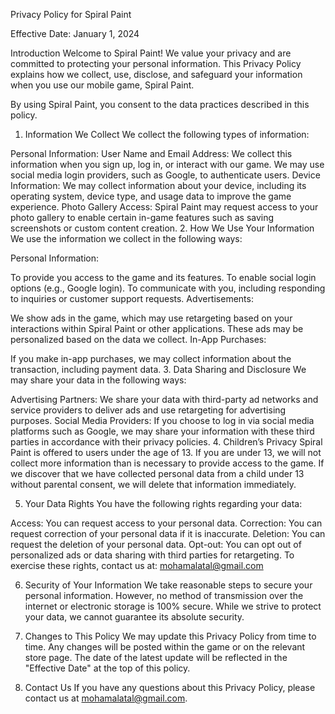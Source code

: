 Privacy Policy for Spiral Paint

Effective Date: January 1, 2024

Introduction
Welcome to Spiral Paint! We value your privacy and are committed to protecting your personal information. This Privacy Policy explains how we collect, use, disclose, and safeguard your information when you use our mobile game, Spiral Paint.

By using Spiral Paint, you consent to the data practices described in this policy.

1. Information We Collect
We collect the following types of information:

Personal Information:
User Name and Email Address: We collect this information when you sign up, log in, or interact with our game. We may use social media login providers, such as Google, to authenticate users.
Device Information:
We may collect information about your device, including its operating system, device type, and usage data to improve the game experience.
Photo Gallery Access:
Spiral Paint may request access to your photo gallery to enable certain in-game features such as saving screenshots or custom content creation.
2. How We Use Your Information
We use the information we collect in the following ways:

Personal Information:

To provide you access to the game and its features.
To enable social login options (e.g., Google login).
To communicate with you, including responding to inquiries or customer support requests.
Advertisements:

We show ads in the game, which may use retargeting based on your interactions within Spiral Paint or other applications. These ads may be personalized based on the data we collect.
In-App Purchases:

If you make in-app purchases, we may collect information about the transaction, including payment data.
3. Data Sharing and Disclosure
We may share your data in the following ways:

Advertising Partners:
We share your data with third-party ad networks and service providers to deliver ads and use retargeting for advertising purposes.
Social Media Providers:
If you choose to log in via social media platforms such as Google, we may share your information with these third parties in accordance with their privacy policies.
4. Children’s Privacy
Spiral Paint is offered to users under the age of 13. If you are under 13, we will not collect more information than is necessary to provide access to the game. If we discover that we have collected personal data from a child under 13 without parental consent, we will delete that information immediately.

5. Your Data Rights
You have the following rights regarding your data:

Access: You can request access to your personal data.
Correction: You can request correction of your personal data if it is inaccurate.
Deletion: You can request the deletion of your personal data.
Opt-out: You can opt out of personalized ads or data sharing with third parties for retargeting.
To exercise these rights, contact us at: mohamalatal@gmail.com

6. Security of Your Information
We take reasonable steps to secure your personal information. However, no method of transmission over the internet or electronic storage is 100% secure. While we strive to protect your data, we cannot guarantee its absolute security.

7. Changes to This Policy
We may update this Privacy Policy from time to time. Any changes will be posted within the game or on the relevant store page. The date of the latest update will be reflected in the "Effective Date" at the top of this policy.

8. Contact Us
If you have any questions about this Privacy Policy, please contact us at mohamalatal@gmail.com.
